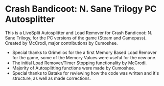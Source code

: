 # Crash Bandicoot: N. Sane Trilogy PC Autosplitter

This is a LiveSplit Autosplitter and Load Remover for Crash Bandicoot: N. Sane Trilogy, for the PC versions of the game (Steam and Gamepass). Created by McCrodi, major contributions by Cumoshee.

- Special thanks to Grimelios for the a first Memory Based Load Remover for the game, some of the Memory Values were useful for the new one.
- The initial Load Remover/Timer Stopping functionality by McCrodi.
- Majority of Autosplitting functions were made by Cumoshee.
- Special thanks to Batake for reviewing how the code was written and it's structure, as well as made corrections.
